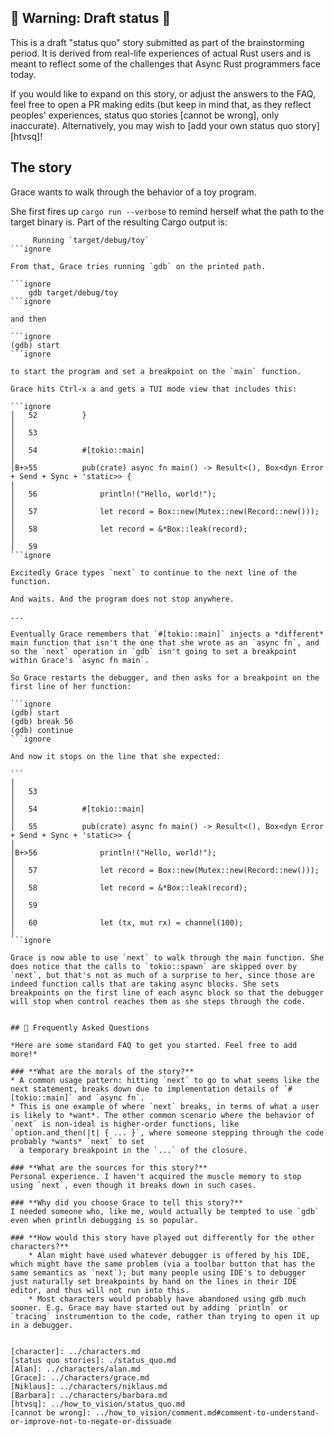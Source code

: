 ## 🚧 Warning: Draft status 🚧

This is a draft "status quo" story submitted as part of the brainstorming period. It is derived from real-life experiences of actual Rust users and is meant to reflect some of the challenges that Async Rust programmers face today. 

If you would like to expand on this story, or adjust the answers to the FAQ, feel free to open a PR making edits (but keep in mind that, as they reflect peoples' experiences, status quo stories [cannot be wrong], only inaccurate). Alternatively, you may wish to [add your own status quo story][htvsq]!

## The story

Grace wants to walk through the behavior of a toy program.

She first fires up `cargo run --verbose` to remind herself what the path to the target binary is. Part of the resulting Cargo output is:

```ignore
     Running `target/debug/toy`
```ignore

From that, Grace tries running `gdb` on the printed path.

```ignore
    gdb target/debug/toy
```ignore

and then

```ignore
(gdb) start
```ignore

to start the program and set a breakpoint on the `main` function.

Grace hits Ctrl-x a and gets a TUI mode view that includes this:

```ignore
│   52          }                                                                                                                                                                                                                    │
│   53                                                                                                                                                                                                                               │
│   54          #[tokio::main]                                                                                                                                                                                                       │
│B+>55          pub(crate) async fn main() -> Result<(), Box<dyn Error + Send + Sync + 'static>> {                                                                                                                                   │
│   56              println!("Hello, world!");                                                                                                                                                                                       │
│   57              let record = Box::new(Mutex::new(Record::new()));                                                                                                                                                                │
│   58              let record = &*Box::leak(record);                                                                                                                                                                                │
│   59                                                                                                                                                                                                                              
```ignore

Excitedly Grace types `next` to continue to the next line of the function.

And waits. And the program does not stop anywhere.

...

Eventually Grace remembers that `#[tokio::main]` injects a *different* main function that isn't the one that she wrote as an `async fn`, and so the `next` operation in `gdb` isn't going to set a breakpoint within Grace's `async fn main`.

So Grace restarts the debugger, and then asks for a breakpoint on the first line of her function:

```ignore
(gdb) start
(gdb) break 56
(gdb) continue
```ignore

And now it stops on the line that she expected:

```                                                                                                                                                                                                     │
│   53                                                                                                                                                                                                                               │
│   54          #[tokio::main]                                                                                                                                                                                                       │
│   55          pub(crate) async fn main() -> Result<(), Box<dyn Error + Send + Sync + 'static>> {                                                                                                                                   │
│B+>56              println!("Hello, world!");                                                                                                                                                                                       │
│   57              let record = Box::new(Mutex::new(Record::new()));                                                                                                                                                                │
│   58              let record = &*Box::leak(record);                                                                                                                                                                                │
│   59                                                                                                                                                                                                                               │
│   60              let (tx, mut rx) = channel(100);                                                                                                                                                                                 │
```ignore

Grace is now able to use `next` to walk through the main function. She does notice that the calls to `tokio::spawn` are skipped over by `next`, but that's not as much of a surprise to her, since those are indeed function calls that are taking async blocks. She sets breakpoints on the first line of each async block so that the debugger will stop when control reaches them as she steps through the code.


## 🤔 Frequently Asked Questions

*Here are some standard FAQ to get you started. Feel free to add more!*

### **What are the morals of the story?**
* A common usage pattern: hitting `next` to go to what seems like the next statement, breaks down due to implementation details of `#[tokio::main]` and `async fn`.
* This is one example of where `next` breaks, in terms of what a user is likely to *want*. The other common scenario where the behavior of `next` is non-ideal is higher-order functions, like `option.and_then(|t| { ... }`, where someone stepping through the code probably *wants* `next` to set
  a temporary breakpoint in the `...` of the closure.

### **What are the sources for this story?**
Personal experience. I haven't acquired the muscle memory to stop using `next`, even though it breaks down in such cases.

### **Why did you choose Grace to tell this story?**
I needed someone who, like me, would actually be tempted to use `gdb` even when println debugging is so popular.

### **How would this story have played out differently for the other characters?**
    * Alan might have used whatever debugger is offered by his IDE, which might have the same problem (via a toolbar button that has the same semantics as `next`); but many people using IDE's to debugger just naturally set breakpoints by hand on the lines in their IDE editor, and thus will not run into this.
    * Most characters would probably have abandoned using gdb much sooner. E.g. Grace may have started out by adding `println` or `tracing` instrumention to the code, rather than trying to open it up in a debugger.


[character]: ../characters.md
[status quo stories]: ./status_quo.md
[Alan]: ../characters/alan.md
[Grace]: ../characters/grace.md
[Niklaus]: ../characters/niklaus.md
[Barbara]: ../characters/barbara.md
[htvsq]: ../how_to_vision/status_quo.md
[cannot be wrong]: ../how_to_vision/comment.md#comment-to-understand-or-improve-not-to-negate-or-dissuade
